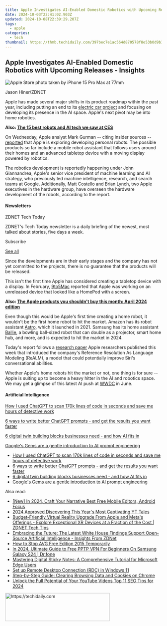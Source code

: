 ```yaml
---
title: Apple Investigates AI-Enabled Domestic Robotics with Upcoming Releases - Insights
date: 2024-10-03T22:41:02.903Z
updated: 2024-10-08T22:39:29.207Z
tags:
  - apple
categories:
  - tech
thumbnail: https://thmb.techidaily.com/397bec7e1ac564d870578f8e53b0d9b1f4434dbf653453a52ec177581ebd538d.jpg
---
```


## Apple Investigates AI-Enabled Domestic Robotics with Upcoming Releases - Insights

![Apple Store photo taken by iPhone 15 Pro Max at 77mm](https://www.zdnet.com/a/img/resize/6f016ec6ab876059639ddca5f78d6a2c8cd56745/2023/10/06/5d202241-042c-436b-afcc-191cbe1af1c9/img-1174.jpg?auto=webp&width=1280)

Jason Hiner/ZDNET

Apple has made several major shifts in its product roadmap within the past year, including putting an end to its [electric car project](https://www.zdnet.com/article/apple-just-killed-its-electric-car-project-shifting-focus-to-generative-ai/) and focusing on developing its presence in the AI space. Apple's next pivot may be into home robotics. 

**Also: [The 15 best robots and AI tech we saw at CES](https://www.zdnet.com/article/the-14-best-robots-and-ai-tech-weve-seen-at-ces-2024-so-far/)** 

On Wednesday, Apple analyst Mark Gurman -- citing insider sources -- [reported](https://www.bloomberg.com/news/articles/2024-04-03/apple-explores-home-robots-after-abandoning-car-efforts?utm%5Fmedium=email&utm%5Fsource=newsletter&utm%5Fterm=240403&utm%5Fcampaign=author%5F19842959&sref=9hGJlFio) that Apple is exploring developing personal robots. The possible products so far include a mobile robot assistant that follows users around their homes and an advanced tabletop device with a moving display powered by robotics.

The robotics development is reportedly happening under John Giannandrea, Apple's senior vice president of machine learning and AI strategy, who previously led machine intelligence, research, and search teams at Google. Additionally, Matt Costello and Brian Lynch, two Apple executives in the hardware group, have overseen the hardware development of the robots, according to the report. 

#### Newsletters

ZDNET Tech Today

ZDNET's Tech Today newsletter is a daily briefing of the newest, most talked about stories, five days a week.

 Subscribe

[See all](https://www.zdnet.com/newsletters/)

Since the developments are in their early stages and the company has not yet committed to the projects, there is no guarantee that the products will be released.

This isn't the first time Apple has considered creating a tabletop device with a display. In February, [9to5Mac](https://9to5mac.com/2024/02/13/references-homepod-screen-tvos-17-4/) reported that Apple was working on an unreleased device that looked like a HomePod with a screen.

**Also: [The Apple products you shouldn't buy this month: April 2024 edition](https://www.zdnet.com/article/the-apple-products-you-shouldnt-buy-this-month/)**

Even though this would be Apple's first time creating a home robot, it wouldn't be the first home robot to hit the market. Amazon has its robot assistant [Astro](https://www.zdnet.com/article/amazon-launches-astro-for-business-a-robot-to-protect-smbs/), which it launched in 2021\. Samsung has its home assistant [Ballie](https://www.zdnet.com/article/i-saw-samsungs-ballie-robot-assistant-at-ces-and-it-actually-seems-helpful/), a bowling ball-sized robot that can double as a projector, smart home hub, and more, and is expected to hit the market in 2024\. 

Today's report follows a [research paper](https://www.zdnet.com/article/apple-claims-its-on-device-ai-system-realm-substantially-outperforms-gpt-4/) Apple researchers published this week that introduced the company's Reference Resolution As Language Modeling (ReALM), a model that could potentially improve Siri's conversational abilities. 

Whether Apple's home robots hit the market or not, one thing is for sure -- Apple is suiting up to become a heavy hitter in the AI and robotics space. We may get a glimpse of this latest AI push at [WWDC](https://www.zdnet.com/article/apple-confirms-wwdc-2024-for-june-10-will-ai-steal-the-show/) in June.

#### Artificial Intelligence

[How I used ChatGPT to scan 170k lines of code in seconds and save me hours of detective work](https://www.zdnet.com/article/how-chatgpt-scanned-170k-lines-of-code-in-seconds-and-saved-me-hours-of-work/ "How I used ChatGPT to scan 170k lines of code in seconds and save me hours of detective work")

[6 ways to write better ChatGPT prompts - and get the results you want faster](https://www.zdnet.com/article/6-ways-to-write-better-chatgpt-prompts-and-get-the-results-you-want-faster/ "6 ways to write better ChatGPT prompts - and get the results you want faster")

[6 digital twin building blocks businesses need - and how AI fits in](https://www.zdnet.com/article/6-digital-twin-building-blocks-businesses-need-and-how-ai-fits-in/ "6 digital twin building blocks businesses need - and how AI fits in")

[Google's Gems are a gentle introduction to AI prompt engineering](https://www.zdnet.com/article/googles-gems-are-a-gentle-introduction-to-ai-prompt-engineering/ "Google's Gems are a gentle introduction to AI prompt engineering")

* [How I used ChatGPT to scan 170k lines of code in seconds and save me hours of detective work](https://www.zdnet.com/article/how-chatgpt-scanned-170k-lines-of-code-in-seconds-and-saved-me-hours-of-work/ "How I used ChatGPT to scan 170k lines of code in seconds and save me hours of detective work")
* [6 ways to write better ChatGPT prompts - and get the results you want faster](https://www.zdnet.com/article/6-ways-to-write-better-chatgpt-prompts-and-get-the-results-you-want-faster/ "6 ways to write better ChatGPT prompts - and get the results you want faster")
* [6 digital twin building blocks businesses need - and how AI fits in](https://www.zdnet.com/article/6-digital-twin-building-blocks-businesses-need-and-how-ai-fits-in/ "6 digital twin building blocks businesses need - and how AI fits in")
* [Google's Gems are a gentle introduction to AI prompt engineering](https://www.zdnet.com/article/googles-gems-are-a-gentle-introduction-to-ai-prompt-engineering/ "Google's Gems are a gentle introduction to AI prompt engineering")

<ins class="adsbygoogle"
     style="display:block"
     data-ad-format="autorelaxed"
     data-ad-client="ca-pub-7571918770474297"
     data-ad-slot="1223367746"></ins>

<ins class="adsbygoogle"
     style="display:block"
     data-ad-client="ca-pub-7571918770474297"
     data-ad-slot="8358498916"
     data-ad-format="auto"
     data-full-width-responsive="true"></ins>

<span class="atpl-alsoreadstyle">Also read:</span>
<div><ul>
<li><a href="https://youtube-docs.techidaily.com/n-2024-craft-your-narrative-best-free-mobile-editors-android-focus/"><u>[New] In 2024, Craft Your Narrative Best Free Mobile Editors, Android Focus</u></a></li>
<li><a href="https://article-helps.techidaily.com/2024-approved-discovering-this-years-most-captivating-yt-tales/"><u>2024 Approved Discovering This Year's Most Captivating YT Tales</u></a></li>
<li><a href="https://tech-hub.techidaily.com/budget-friendly-virtual-reality-upgrade-from-apple-and-metas-offerings-explore-exceptional-xr-devices-at-a-fraction-of-the-cost-zdnet-tech-tips/"><u>Budget-Friendly Virtual Reality Upgrade From Apple and Meta's Offerings - Explore Exceptional XR Devices at a Fraction of the Cost | ZDNET Tech Tips</u></a></li>
<li><a href="https://app-tips.techidaily.com/embracing-the-future-the-latest-white-house-findings-support-open-source-artificial-intelligence-insights-from-zdnet/"><u>Embracing the Future: The Latest White House Findings Support Open-Source Artificial Intelligence - Insights From ZDNet</u></a></li>
<li><a href="https://some-tips.techidaily.com/how-to-stop-avg-free-edition-2015-temporarily/"><u>How to Stop AVG Free Edition 2015 Temporarily</u></a></li>
<li><a href="https://phone-solutions.techidaily.com/in-2024-ultimate-guide-to-free-pptp-vpn-for-beginners-on-samsung-galaxy-s24-drfone-by-drfone-virtual-android/"><u>In 2024, Ultimate Guide to Free PPTP VPN For Beginners On Samsung Galaxy S24 | Dr.fone</u></a></li>
<li><a href="https://some-tips.techidaily.com/mastering-digital-sticky-notes-a-comprehensive-tutorial-for-microsoft-edge-users/"><u>Mastering Digital Sticky Notes: A Comprehensive Tutorial for Microsoft Edge Users</u></a></li>
<li><a href="https://some-tips.techidaily.com/set-up-remote-desktop-connection-rdc-in-windows-11/"><u>Set up Remote Desktop Connection (RDC) in Windows 11</u></a></li>
<li><a href="https://some-tips.techidaily.com/step-by-step-guide-clearing-browsing-data-and-cookies-on-chrome/"><u>Step-by-Step Guide: Clearing Browsing Data and Cookies on Chrome</u></a></li>
<li><a href="https://facebook-video-footage.techidaily.com/unlock-the-full-potential-of-your-youtube-videos-top-11-seo-tips-for-2024/"><u>Unlock the Full Potential of Your YouTube Videos Top 11 SEO Tips for 2024</u></a></li>
</ul></div>

<!-- affiliate ads begin -->
<a href="https://aligracehair.sjv.io/c/5597632/2135416/19272" target="_top" id="2135416">
  <img src="//a.impactradius-go.com/display-ad/19272-2135416" border="0" alt="https://techidaily.com" width="336" height="90"/>
</a>
<img height="0" width="0" src="https://aligracehair.sjv.io/i/5597632/2135416/19272" style="position:absolute;visibility:hidden;" border="0" />
<!-- affiliate ads end -->

